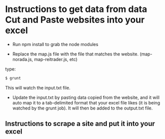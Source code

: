 # Instructions to get data from data Cut and Paste websites into your excel

- Run npm install to grab the node modules

- Replace the map.js file with the file that matches the website. (map-norada.js, map-reitrader.js, etc)

type:

```bash
$ grunt
```

This will watch the input.txt file.

- Update the input.txt by pasting data copied from the website, and it will auto map it to a tab-delimited format
  that your excel file likes (it is being watched by the grunt job). It will then be added to the output.txt file.

## Instructions to scrape a site and put it into your excel
